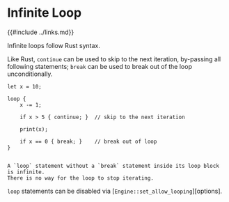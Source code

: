 Infinite Loop
=============

{{#include ../links.md}}

Infinite loops follow Rust syntax.

Like Rust, `continue` can be used to skip to the next iteration, by-passing all following statements;
`break` can be used to break out of the loop unconditionally.

```rust,no_run
let x = 10;

loop {
    x -= 1;

    if x > 5 { continue; }  // skip to the next iteration

    print(x);

    if x == 0 { break; }    // break out of loop
}
```

~~~admonish danger "Remember the `break` statement"

A `loop` statement without a `break` statement inside its loop block is infinite.
There is no way for the loop to stop iterating.
~~~

`loop` statements can be disabled via [`Engine::set_allow_looping`][options].
